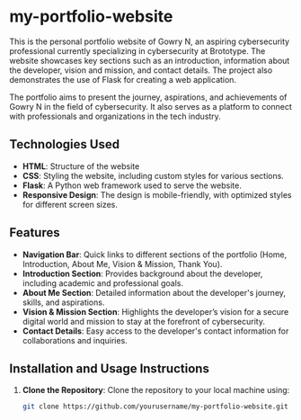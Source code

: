# my-portfolio-website
This is the personal portfolio website of Gowry N, an aspiring cybersecurity professional currently specializing in cybersecurity at Brototype. The website showcases key sections such as an introduction, information about the developer, vision and mission, and contact details. The project also demonstrates the use of Flask for creating a web application.

The portfolio aims to present the journey, aspirations, and achievements of Gowry N in the field of cybersecurity. It also serves as a platform to connect with professionals and organizations in the tech industry.

## Technologies Used
- **HTML**: Structure of the website
- **CSS**: Styling the website, including custom styles for various sections.
- **Flask**: A Python web framework used to serve the website.
- **Responsive Design**: The design is mobile-friendly, with optimized styles for different screen sizes.

## Features
- **Navigation Bar**: Quick links to different sections of the portfolio (Home, Introduction, About Me, Vision & Mission, Thank You).
- **Introduction Section**: Provides background about the developer, including academic and professional goals.
- **About Me Section**: Detailed information about the developer's journey, skills, and aspirations.
- **Vision & Mission Section**: Highlights the developer’s vision for a secure digital world and mission to stay at the forefront of cybersecurity.
- **Contact Details**: Easy access to the developer's contact information for collaborations and inquiries.

## Installation and Usage Instructions
1. **Clone the Repository**:
   Clone the repository to your local machine using:
   ```bash
   git clone https://github.com/yourusername/my-portfolio-website.git
